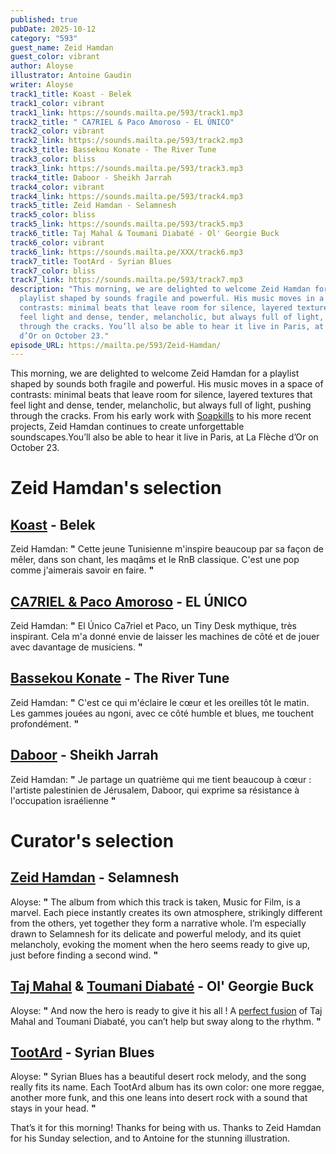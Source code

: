 ```yaml
---
published: true
pubDate: 2025-10-12
category: "593"
guest_name: Zeid Hamdan
guest_color: vibrant
author: Aloyse
illustrator: Antoine Gaudin
writer: Aloyse
track1_title: Koast - Belek
track1_color: vibrant
track1_link: https://sounds.mailta.pe/593/track1.mp3
track2_title: " CA7RIEL & Paco Amoroso - EL ÚNICO"
track2_color: vibrant
track2_link: https://sounds.mailta.pe/593/track2.mp3
track3_title: Bassekou Konate - The River Tune
track3_color: bliss
track3_link: https://sounds.mailta.pe/593/track3.mp3
track4_title: Daboor - Sheikh Jarrah
track4_color: vibrant
track4_link: https://sounds.mailta.pe/593/track4.mp3
track5_title: Zeid Hamdan - Selamnesh
track5_color: bliss
track5_link: https://sounds.mailta.pe/593/track5.mp3
track6_title: Taj Mahal & Toumani Diabaté - Ol' Georgie Buck
track6_color: vibrant
track6_link: https://sounds.mailta.pe/XXX/track6.mp3
track7_title: TootArd - Syrian Blues
track7_color: bliss
track7_link: https://sounds.mailta.pe/593/track7.mp3
description: "This morning, we are delighted to welcome Zeid Hamdan for a
  playlist shaped by sounds fragile and powerful. His music moves in a space of
  contrasts: minimal beats that leave room for silence, layered textures that
  feel light and dense, tender, melancholic, but always full of light, pushing
  through the cracks. You’ll also be able to hear it live in Paris, at La Flèche
  d’Or on October 23."
episode_URL: https://mailta.pe/593/Zeid-Hamdan/
---
```

This morning, we are delighted to welcome Zeid Hamdan for a playlist shaped by sounds both fragile and powerful. His music moves in a space of contrasts: minimal beats that leave room for silence, layered textures that feel light and dense, tender, melancholic, but always full of light, pushing through the cracks. From his early work with [Soapkills](https://soapkills.bandcamp.com/album/the-best-of) to his more recent projects, Zeid Hamdan continues to create unforgettable soundscapes.You’ll also be able to hear it live in Paris, at La Flèche d’Or on October 23.

# Zeid Hamdan's selection

## [Koast](https://www.youtube.com/channel/UCqDcosVbsAKSfNOlaZkL-kQ) - Belek

Zeid Hamdan: **"** Cette jeune Tunisienne m'inspire beaucoup par sa façon de mêler, dans son chant, les maqâms et le RnB classique. C'est une pop comme j'aimerais savoir en faire. **"** 

## [CA7RIEL & Paco Amoroso](https://www.youtube.com/watch?v=9kqnsoY94L8) - EL ÚNICO

 Zeid Hamdan: **"** El Único Ca7riel et Paco, un Tiny Desk mythique, très inspirant. Cela m'a donné envie de laisser les machines de côté et de jouer avec davantage de musiciens. **"** 

## [Bassekou Konate](https://outhererecords.bandcamp.com/album/segu-blue) - The River Tune

 Zeid Hamdan: **"** C'est ce qui m'éclaire le cœur et les oreilles tôt le matin. Les gammes jouées au ngoni, avec ce côté humble et blues, me touchent profondément. **"** 

## [Daboor](https://bltnm.bandcamp.com/track/sheikh-jarrah) - Sheikh Jarrah

 Zeid Hamdan: **"** Je partage un quatrième qui me tient beaucoup à cœur : l'artiste palestinien de Jérusalem, Daboor, qui exprime sa résistance à l'occupation israélienne **"** 

# Curator's selection

## [Zeid Hamdan](https://www.instagram.com/zeidhamdan/?hl=fr) - Selamnesh

 Aloyse: **"** The album from which this track is taken, Music for Film, is a marvel. Each piece instantly creates its own atmosphere, strikingly different from the others, yet together they form a narrative whole. I’m especially drawn to Selamnesh for its delicate and powerful melody, and its quiet melancholy, evoking the moment when the hero seems ready to give up, just before finding a second wind. **"** 

## [Taj Mahal](https://tajblues.bandcamp.com/) & [Toumani Diabaté](https://www.discogs.com/fr/artist/370859-Toumani-Diabat%C3%A9) - Ol' Georgie Buck

 Aloyse: **"** And now the hero is ready to give it his all ! A [perfect fusion](https://www.youtube.com/watch?v=eExZfMD0YCA&list=PLImcD4dzm_-3E3A2qxn_zEUMgcaFAoN_W) of Taj Mahal and Toumani Diabaté, you can’t help but sway along to the rhythm. **"** 

## [TootArd](https://tootard-glitterbeat.bandcamp.com/album/migrant-birds) - Syrian Blues

 Aloyse: **"** Syrian Blues has a beautiful desert rock melody, and the song really fits its name. Each TootArd album has its own color: one more reggae, another more funk, and this one leans into desert rock with a sound that stays in your head. **"** 

That’s it for this morning! Thanks for being with us.
Thanks to Zeid Hamdan for his Sunday selection, and to Antoine for the stunning illustration.
